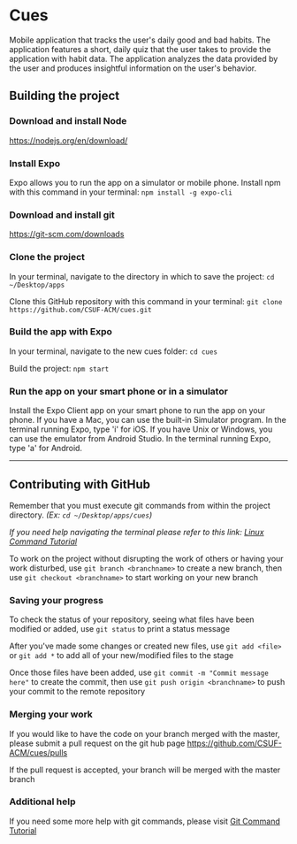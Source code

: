 # Cues

Mobile application that tracks the user's daily good and bad habits. The application features a short, daily quiz that the user takes to provide the application with habit data. The application analyzes the data provided by the user and produces insightful information on the user's behavior.


## Building the project

### Download and install Node
https://nodejs.org/en/download/

### Install Expo
Expo allows you to run the app on a simulator or mobile phone. Install npm with this command in your terminal:  `npm install -g expo-cli`

### Download and install git
https://git-scm.com/downloads

### Clone the project
In your terminal, navigate to the directory in which to save the project: `cd ~/Desktop/apps`

Clone this GitHub repository with this command in your terminal:  `git clone https://github.com/CSUF-ACM/cues.git`

### Build the app with Expo
In your terminal, navigate to the new cues folder:  `cd cues`

Build the project:  `npm start`

### Run the app on your smart phone or in a simulator
Install the Expo Client app on your smart phone to run the app on your phone. If you have a Mac, you can use the built-in Simulator program. In the terminal running Expo, type 'i' for iOS. If you have Unix or Windows, you can use the emulator from Android Studio. In the terminal running Expo, type 'a' for Android.

------------------------------

## Contributing with GitHub
Remember that you must execute git commands from within the project directory. 
*(Ex: `cd ~/Desktop/apps/cues`)*

*If you need help navigating the terminal please refer to this link: [Linux Command Tutorial](https://maker.pro/linux/tutorial/basic-linux-commands-for-beginners)*

To work on the project without disrupting the work of others or having your work disturbed, use `git branch <branchname>` to create a new branch, then use `git checkout <branchname>` to start working on your new branch

### Saving your progress

To check the status of your repository, seeing what files have been modified or added, use `git status` to print a status message

After you've made some changes or created new files, use `git add <file>` or `git add *` to add all of your new/modified files to the stage

Once those files have been added, use `git commit -m "Commit message here"` to create the commit, then use `git push origin <branchname>` to push your commit to the remote repository

### Merging your work

If you would like to have the code on your branch merged with the master, please submit a pull request on the git hub page https://github.com/CSUF-ACM/cues/pulls

If the pull request is accepted, your branch will be merged with the master branch

### Additional help

If you need some more help with git commands, please visit [Git Command Tutorial](https://confluence.atlassian.com/bitbucketserver/basic-git-commands-776639767.html)
